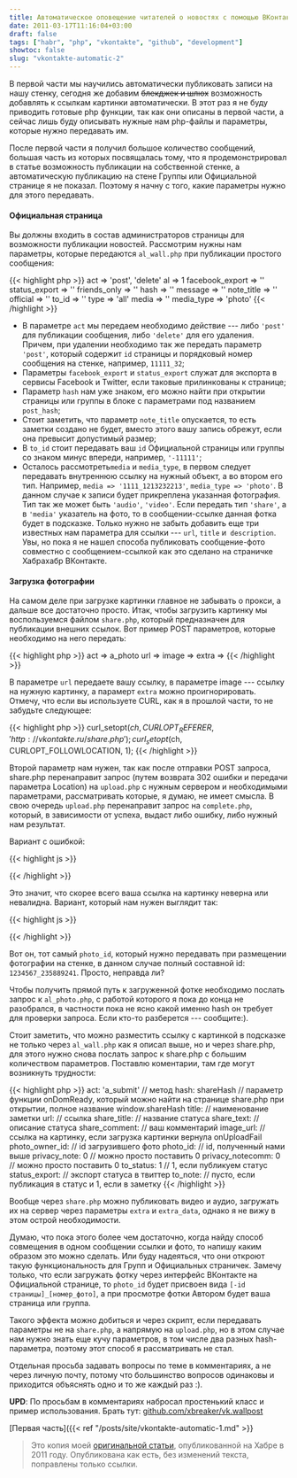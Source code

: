 ```yaml
---
title: Автоматическое оповещение читателей о новостях с помощью ВКонтакте. Часть 2
date: 2011-03-17T11:16:04+03:00
draft: false
tags: ["habr", "php", "vkontakte", "github", "development"]
showtoc: false
slug: "vkontakte-automatic-2"
---
```


В первой части мы научились автоматически публиковать записи на нашу стенку, сегодня же добавим ~~блекджек и шлюх~~ возможность добавлять к ссылкам картинки автоматически. В этот раз я не буду приводить готовые php функции, так как они описаны в первой части, а сейчас лишь буду описывать нужные нам php-файлы и параметры, которые нужно передавать им.

После первой части я получил большое количество сообщений, большая часть из которых посвящалась тому, что я продемонстрировал в статье возможность публикации на собственной стенке, а автоматическую публикацию на стене Группы или Официальной странице я не показал. Поэтому я начну с того, какие параметры нужно для этого передавать.

#### Официальная страница

Вы должны входить в состав администраторов страницы для возможности публикации новостей. Рассмотрим нужны нам параметры, которые передаются `al_wall.php` при публикации простого сообщения:

{{< highlight php >}}
act => 'post', 'delete'
al => 1
facebook_export => ''
status_export => ''
friends_only => ''
hash => ''
message => ''
note_title => ''
official => ''
to_id   => ''
type => 'all'
media   => ''
media_type => 'photo'
{{< /highlight >}}

-   В параметре `act` мы передаем необходимо действие --- либо `'post'` для публикации сообщения, либо `'delete'` для его удаления. Причем, при удалении необходимо так же передать параметр `'post'`, который содержит `id` страницы и порядковый номер сообщения на стенке, например, `11111_32`;
-   Параметры `facebook_export` и `status_export` служат для экспорта в сервисы Facebook и Twitter, если таковые прилинкованы к странице;
-   Параметр `hash` нам уже знаком, его можно найти при открытии страницы или группы в блоке с параметрами под названием `post_hash`;
-   Стоит заметить, что параметр `note_title` опускается, то есть заметки создано не будет, вместо этого вашу запись обрежут, если она превысит допустимый размер;
-   В `to_id` стоит передавать ваш `id` Официальной страницы или группы со знаком минус впереди, например, `'-11111'`;
-   Осталось рассмотреть`media` и `media_type`, в первом следует передавать внутреннюю ссылку на нужный объект, а во втором его тип. Например, `media => '1111_1213232213'`, `media_type => 'photo'`. В данном случае к записи будет прикреплена указанная фотография. Тип так же может быть `'audio'`, `'video'`. Если передать тип `'share'`, а в `'media'` указатель на фото, то в сообщении-ссылке данная фотка будет в подсказке. Только нужно не забыть добавить еще три известных нам параметра для ссылки --- `url`, `title` и` description`.
Увы, но пока я не нашел способа публиковать сообщение-фото совместно с сообщением-ссылкой как это сделано на страничке Хабрахабр ВКонтакте.

#### Загрузка фотографии

На самом деле при загрузке картинки главное не забывать о прокси, а дальше все достаточно просто. Итак, чтобы загрузить картинку мы воспользуемся файлом `share.php`, который предназначен для публикации внешних ссылок. Вот пример POST параметров, которые необходимо на него передать:

{{< highlight php >}}
act => a_photo
url =>
image =>
extra =>
{{< /highlight >}}

В параметре `url` передаете вашу ссылку, в параметре image --- ссылку на нужную картинку, а парамерт `extra` можно проигнорировать. Отмечу, что если вы используете CURL, как я в прошлой части, то не забудьте следующее:

{{< highlight php >}}
curl_setopt($ch, CURLOPT_REFERER, 'http://vkontakte.ru/share.php');
curl_setopt($ch, CURLOPT_FOLLOWLOCATION, 1);
{{< /highlight >}}

Второй параметр нам нужен, так как после отправки POST запроса, share.php перенаправит запрос (путем возврата 302 ошибки и передачи параметра Location) на `upload.php` с нужным сервером и необходимыми параметрами, рассматривать которые, я думаю, не имеет смысла. В свою очередь `upload.php` перенаправит запрос на `complete.php`, который, в зависимости от успеха, выдаст либо ошибку, либо нужный нам результат.

Вариант с ошибкой:

{{< highlight js >}}
<script type="text/javascript">
document.domain = location.host.toString().match(/[a-zA-Z]*\.[a-zA-Z]*$/)[0];
parent.onUploadFail(0, 'Неизвестная ошибка');
</script>
{{< /highlight >}}

Это значит, что скорее всего ваша ссылка на картинку неверна или невалидна. Вариант, который нам нужен выглядит так:

{{< highlight js >}}
<script type="text/javascript">
document.domain = location.host.toString().match(/[a-zA-Z]*\.[a-zA-Z]*$/)[0];
parent.onUploadDone(0, {"user_id":1234567,"photo_id":235889241});
</script>
{{< /highlight >}}

Вот он, тот самый `photo_id`, который нужно передавать при размещении фотографии на стенке, в данном случае полный составной id: `1234567_235889241`. Просто, неправда ли?

Чтобы получить прямой путь к загруженной фотке необходимо послать запрос к `al_photo.php`, с работой которого я пока до конца не разобрался, в частности пока не ясно какой именно hash он требует для проверки запроса. Если кто-то разберется --- сообщите:).

Стоит заметить, что можно разместить ссылку с картинкой в подсказке не только через `al_wall.php` как я описал выше, но и через share.php, для этого нужно снова послать запрос к share.php с большим количеством параметров. Поставлю коментарии, там где могут возникнуть трудности:

{{< highlight php >}}
act: 'a_submit'     // метод
hash: shareHash     // параметр функции onDomReady, который можно найти на странице share.php при открытии, полное название window.shareHash
title:              // наименование заметки
url:                // ссылка
share_title:        // название статуса
share_text:         // описание статуса
share_comment:      // ваш комментарий
image_url:          // ссылка на картинку, если загрузка картинки вернула onUploadFail
photo_owner_id:     // id загрузившего фото
photo_id:           // id, полученный нами выше
privacy_note: 0     // можно просто поставить 0
privacy_notecomm: 0 // можно просто поставить 0
to_status: 1        // 1, если публикуем статус
status_export:      // экспорт статуса в твиттер
to_note:            // пусто, если публикация в статус и 1, если в заметку
{{< /highlight >}}

Вообще через `share.php` можно публиковать видео и аудио, загружать их на сервер через параметры `extra` и `extra_data`, однако я не вижу в этом острой необходимости.

Думаю, что пока этого более чем достаточно, когда найду способ совмещения в одном сообщении ссылки и фото, то напишу каким образом это можно сделать. Или буду надеяться, что они откроют такую функциональность для Групп и Официальных страничек. Замечу только, что если загружать фотку через интерфейс ВКонтакте на Официальной странице, то `photo_id` будет присвоен вида `[-id страницы]_[номер_фото]`, а при просмотре фотки Автором будет ваша страница или группа.

Такого эффекта можно добиться и через скрипт, если передавать параметры не на `share.php`, а напрямую на `upload.php`, но в этом случае нам нужно знать еще кучу параметров, в том числе два разных hash-параметра, поэтому этот способ я рассматривать не стал.

Отдельная просьба задавать вопросы по теме в комментариях, а не через личную почту, потому что большинство вопросов одинаковы и приходится объяснять одно и то же каждый раз :).

**UPD**: По просьбам в комментариях набросал простенький класс и пример использования.
Брать тут: [github.com/xbreaker/vk.wallpost](https://github.com/xbreaker/vk.wallpost)

[Первая часть]({{< ref "/posts/site/vkontakte-automatic-1.md" >}}

>Это копия моей [оригинальной статьи](https://habr.com/ru/post/115658/), опубликованной на Хабре в 2011 году. Опубликована как есть, без изменений текста, поправлены только ссылки.